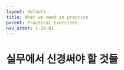 ```yaml
---
layout: default
title: What we need in practice
parent: Practical Exercises
nav_order: 1-15-01
---
```


# 실무에서 신경써야 할 것들

